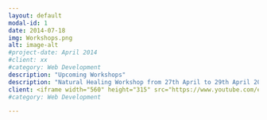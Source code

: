 ```yaml
---
layout: default
modal-id: 1
date: 2014-07-18
img: Workshops.png
alt: image-alt
#project-date: April 2014
#client: xx
#category: Web Development
description: "Upcoming Workshops"
description: "Natural Healing Workshop from 27th April to 29th April 2024. For more information, visit the below video"
client: <iframe width="560" height="315" src="https://www.youtube.com/embed/q5Wubpu8tJw?si=Aa2PnYP9A3hfnRLP" title="YouTube video player" frameborder="0" allow="accelerometer; autoplay; clipboard-write; encrypted-media; gyroscope; picture-in-picture; web-share" referrerpolicy="strict-origin-when-cross-origin" allowfullscreen></iframe>
#category: Web Development

---
```

